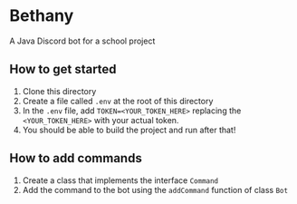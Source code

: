# Bethany
A Java Discord bot for a school project

## How to get started
1. Clone this directory
2. Create a file called `.env` at the root of this directory
3. In the `.env` file, add `TOKEN=<YOUR_TOKEN_HERE>` replacing the `<YOUR_TOKEN_HERE>` with your actual token.
4. You should be able to build the project and run after that!

## How to add commands
1. Create a class that implements the interface `Command`
2. Add the command to the bot using the `addCommand` function of class `Bot`